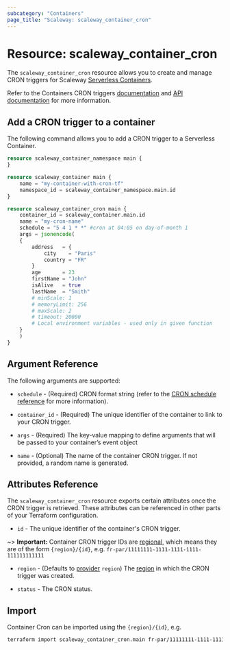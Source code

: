 ```yaml
---
subcategory: "Containers"
page_title: "Scaleway: scaleway_container_cron"
---
```


# Resource: scaleway_container_cron

The `scaleway_container_cron` resource allows you to create and manage CRON triggers for Scaleway [Serverless Containers](https://www.scaleway.com/en/docs/serverless/containers/).

Refer to the Containers CRON triggers [documentation](https://www.scaleway.com/en/docs/serverless/containers/how-to/add-trigger-to-a-container/) and [API documentation](https://www.scaleway.com/en/developers/api/serverless-containers/#path-triggers-list-all-triggers) for more information.

## Add a CRON trigger to a container

The following command allows you to add a CRON trigger to a Serverless Container.

```terraform
resource scaleway_container_namespace main {
}

resource scaleway_container main {
    name = "my-container-with-cron-tf"
    namespace_id = scaleway_container_namespace.main.id
}

resource scaleway_container_cron main {
    container_id = scaleway_container.main.id
    name = "my-cron-name"
    schedule = "5 4 1 * *" #cron at 04:05 on day-of-month 1
    args = jsonencode(
    {
        address   = {
            city    = "Paris"
            country = "FR"
        }
        age       = 23
        firstName = "John"
        isAlive   = true
        lastName  = "Smith"
        # minScale: 1
        # memoryLimit: 256
        # maxScale: 2
        # timeout: 20000
        # Local environment variables - used only in given function
    }
    )
}
```

## Argument Reference

The following arguments are supported:

- `schedule` - (Required) CRON format string (refer to the [CRON schedule reference](https://www.scaleway.com/en/docs/serverless/containers/reference-content/cron-schedules/) for more information).

- `container_id` - (Required) The unique identifier of the container to link to your CRON trigger.

- `args` - (Required) The key-value mapping to define arguments that will be passed to your container’s event object

- `name` - (Optional) The name of the container CRON trigger. If not provided, a random name is generated.

## Attributes Reference

The `scaleway_container_cron` resource exports certain attributes once the CRON trigger is retrieved. These attributes can be referenced in other parts of your Terraform configuration.


- `id` - The unique identifier of the container's CRON trigger.

~> **Important:** Container CRON trigger IDs are [regional](../guides/regions_and_zones.md#resource-ids), which means they are of the form `{region}/{id}`, e.g. `fr-par/11111111-1111-1111-1111-111111111111`

- `region` - (Defaults to [provider](../index.md#region) `region`) The [region](../guides/regions_and_zones.md#regions)
  in which the CRON trigger was created.

- `status` - The CRON status.

## Import

Container Cron can be imported using the `{region}/{id}`, e.g.

```bash
terraform import scaleway_container_cron.main fr-par/11111111-1111-1111-1111-111111111111
```
